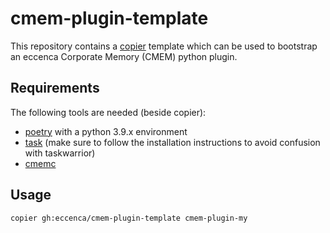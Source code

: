 # cmem-plugin-template

This repository contains a [copier](https://copier.readthedocs.io/) template which can be used to bootstrap an eccenca Corporate Memory (CMEM) python plugin.

## Requirements

The following tools are needed (beside copier):

- [poetry](https://python-poetry.org/) with a python 3.9.x environment
- [task](https://taskfile.dev/) (make sure to follow the installation instructions to avoid confusion with taskwarrior)
- [cmemc](https://eccenca.com/go/cmemc)

## Usage

```
copier gh:eccenca/cmem-plugin-template cmem-plugin-my
```

